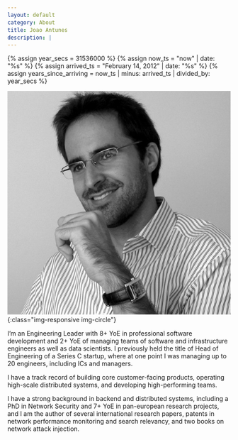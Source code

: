```yaml
---
layout: default
category: About
title: Joao Antunes
description: |
---
```



{% assign year_secs = 31536000 %}
{% assign now_ts = "now" | date: "%s" %}
{% assign arrived_ts = "February 14, 2012" | date: "%s" %}
{% assign years_since_arriving = now_ts | minus: arrived_ts | divided_by: year_secs %}

![Joao Antunes](img/me.jpg){:class="img-responsive img-circle"}

I’m an Engineering Leader with 8+ YoE in professional software development and 2+ YoE of managing teams of software and infrastructure engineers as well as data scientists. I previously held the title of Head of Engineering of a Series C startup, where at one point I was managing up to 20 engineers, including ICs and managers.

I have a track record of building core customer-facing products, operating high-scale distributed systems, and developing high-performing teams.

I have a strong background in backend and distributed systems, including a PhD in Network Security and 7+ YoE in pan-european research projects, and I am the author of several international research papers, patents in network performance monitoring and search relevancy, and two books on network attack injection.

